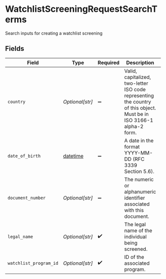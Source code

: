 # WatchlistScreeningRequestSearchTerms

Search inputs for creating a watchlist screening


## Fields

| Field                                                                                                                | Type                                                                                                                 | Required                                                                                                             | Description                                                                                                          | Example                                                                                                              |
| -------------------------------------------------------------------------------------------------------------------- | -------------------------------------------------------------------------------------------------------------------- | -------------------------------------------------------------------------------------------------------------------- | -------------------------------------------------------------------------------------------------------------------- | -------------------------------------------------------------------------------------------------------------------- |
| `country`                                                                                                            | *Optional[str]*                                                                                                      | :heavy_minus_sign:                                                                                                   | Valid, capitalized, two-letter ISO code representing the country of this object. Must be in ISO 3166-1 alpha-2 form. | US                                                                                                                   |
| `date_of_birth`                                                                                                      | [datetime](https://docs.python.org/3/library/datetime.html#datetime-objects)                                         | :heavy_minus_sign:                                                                                                   | A date in the format YYYY-MM-DD (RFC 3339 Section 5.6).                                                              | 1990-05-29                                                                                                           |
| `document_number`                                                                                                    | *Optional[str]*                                                                                                      | :heavy_minus_sign:                                                                                                   | The numeric or alphanumeric identifier associated with this document.                                                | C31195855                                                                                                            |
| `legal_name`                                                                                                         | *Optional[str]*                                                                                                      | :heavy_check_mark:                                                                                                   | The legal name of the individual being screened.                                                                     | Aleksey Potemkin                                                                                                     |
| `watchlist_program_id`                                                                                               | *Optional[str]*                                                                                                      | :heavy_check_mark:                                                                                                   | ID of the associated program.                                                                                        | prg_2eRPsDnL66rZ7H                                                                                                   |